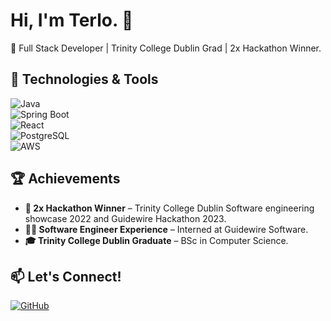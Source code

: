 # Hi, I'm Terlo. 👋  
🚀 Full Stack Developer | Trinity College Dublin Grad | 2x Hackathon Winner.

## 🔧 Technologies & Tools  
![Java](https://img.shields.io/badge/Java-ED8B00?style=for-the-badge&logo=java&logoColor=white)  
![Spring Boot](https://img.shields.io/badge/Spring_Boot-6DB33F?style=for-the-badge&logo=spring-boot&logoColor=white)  
![React](https://img.shields.io/badge/React-20232A?style=for-the-badge&logo=react&logoColor=61DAFB)  
![PostgreSQL](https://img.shields.io/badge/PostgreSQL-316192?style=for-the-badge&logo=postgresql&logoColor=white)  
![AWS](https://img.shields.io/badge/AWS-232F3E?style=for-the-badge&logo=amazon-aws&logoColor=white)  

## 🏆 Achievements  
- **🏅 2x Hackathon Winner** – Trinity College Dublin Software engineering showcase 2022 and Guidewire Hackathon 2023. 
- **👨‍💻 Software Engineer Experience** – Interned at Guidewire Software.
- **🎓 Trinity College Dublin Graduate** – BSc in Computer Science.  

## 📫 Let's Connect!  
[![GitHub](https://img.shields.io/badge/GitHub-100000?style=for-the-badge&logo=github&logoColor=white)](https://github.com/akintolt)  
